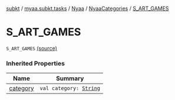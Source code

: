 [subkt](../../../index.md) / [myaa.subkt.tasks](../../index.md) / [Nyaa](../index.md) / [NyaaCategories](index.md) / [S_ART_GAMES](./-s_-a-r-t_-g-a-m-e-s.md)

# S_ART_GAMES

`S_ART_GAMES` [(source)](https://github.com/Myaamori/SubKt/blob/master/src/main/kotlin/myaa/subkt/tasks/tasks.kt#L780)

### Inherited Properties

| Name | Summary |
|---|---|
| [category](category.md) | `val category: `[`String`](https://kotlinlang.org/api/latest/jvm/stdlib/kotlin/-string/index.html) |
